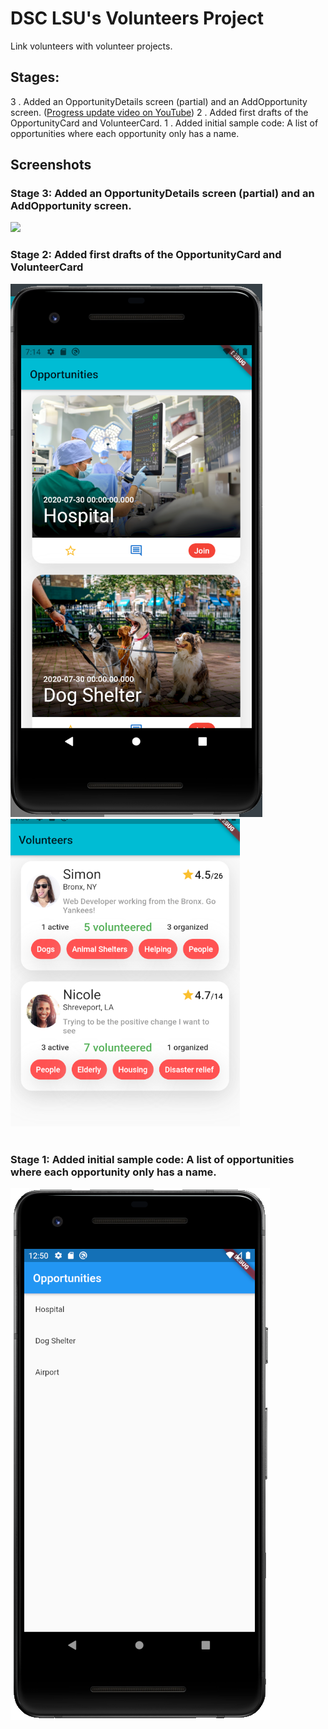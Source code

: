 # DSC LSU's Volunteers Project

Link volunteers with volunteer projects.

## Stages:
3 . Added an OpportunityDetails screen (partial) and an AddOpportunity screen. ([Progress update video on YouTube](https://youtu.be/W7JowBw5ou4)) 
2 . Added first drafts of the OpportunityCard and VolunteerCard. 
1 . Added initial sample code: A list of opportunities where each opportunity only has a name. 

## Screenshots

### Stage 3: Added an OpportunityDetails screen (partial) and an AddOpportunity screen.
<img src="/assets/images/screenshot.gif">
<br>

### Stage 2: Added first drafts of the OpportunityCard and VolunteerCard
<img src="/assets/images/opportunity_card_draft_1.png">
<br>
<img src="/assets/images/volunteer_card_draft_1.png">

<br>
<br>

### Stage 1: Added initial sample code: A list of opportunities where each opportunity only has a name.
<img src="/assets/images/sample_code_screenshot.png">
